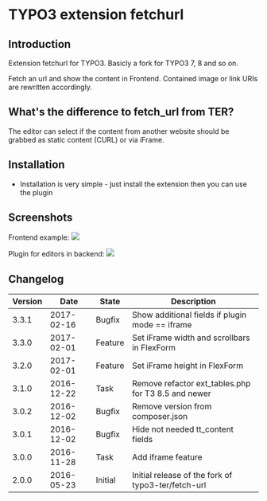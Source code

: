 # TYPO3 extension fetchurl

## Introduction

Extension fetchurl for TYPO3. Basicly a fork for TYPO3 7, 8 and so on.

Fetch an url and show the content in Frontend.
Contained image or link URIs are rewritten accordingly.

## What's the difference to fetch_url from TER?

The editor can select if the content from another website should be grabbed as
static content (CURL) or via iFrame.

## Installation
* Installation is very simple - just install the extension then you can use the plugin


## Screenshots

Frontend example:
<img src="https://box.everhelper.me/attachment/664431/84725fb7-0b3e-4c40-b52e-29d7620777bb/262407-rgnnGxhRlVp0qMWs/screen.png" />

Plugin for editors in backend:
<img src="https://box.everhelper.me/attachment/664437/84725fb7-0b3e-4c40-b52e-29d7620777bb/262407-WiixTExtfSW9RVtR/screen.png" />


## Changelog

| Version    | Date       | State      | Description                                                                  |
| ---------- | ---------- | ---------- | ---------------------------------------------------------------------------- |
| 3.3.1      | 2017-02-16 | Bugfix     | Show additional fields if plugin mode == iframe                              |
| 3.3.0      | 2017-02-01 | Feature    | Set iFrame width and scrollbars in FlexForm                                  |
| 3.2.0      | 2017-02-01 | Feature    | Set iFrame height in FlexForm                                                |
| 3.1.0      | 2016-12-22 | Task       | Remove refactor ext_tables.php for T3 8.5 and newer                          |
| 3.0.2      | 2016-12-02 | Bugfix     | Remove version from composer.json                                            |
| 3.0.1      | 2016-12-02 | Bugfix     | Hide not needed tt_content fields                                            |
| 3.0.0      | 2016-11-28 | Task       | Add iframe feature                                                           |
| 2.0.0      | 2016-05-23 | Initial    | Initial release of the fork of typo3-ter/fetch-url                           |
